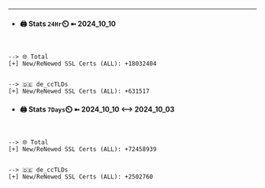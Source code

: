 

---
- #### 🖨️ **Stats** `24Hr`⏲️ ➼ 2024_10_10
```console


--> 🌐 Total
[+] New/ReNewed SSL Certs (ALL): +18032404


--> 🇩🇪 de_ccTLDs
[+] New/ReNewed SSL Certs (ALL): +631517

```

- #### 🖨️ **Stats** `7Days`⏲️ ➼ 2024_10_10 <--> 2024_10_03
```console


--> 🌐 Total
[+] New/ReNewed SSL Certs (ALL): +72458939


--> 🇩🇪 de_ccTLDs
[+] New/ReNewed SSL Certs (ALL): +2502760

```

